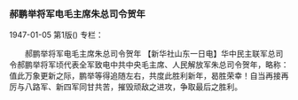 ### 郝鹏举将军电毛主席朱总司令贺年

1947-01-05
第1版()
专栏：

　　郝鹏举将军电毛主席朱总司令贺年
    【新华社山东一日电】华中民主联军总司令郝鹏举将军顷代表全军致电中共中央毛主席、人民解放军朱总司令贺年，略称：值此万象更新之际，鹏举等得追随左右，共度此胜利新年，曷胜荣幸！自当再接再厉与八路军、新四军同甘共苦，摧毁顽敌之进攻，争取最后之胜利。
